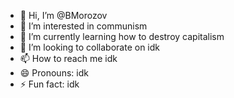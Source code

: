 - 👋 Hi, I’m @BMorozov
- 👀 I’m interested in communism
- 🌱 I’m currently learning how to destroy capitalism
- 💞️ I’m looking to collaborate on idk
- 📫 How to reach me idk
- 😄 Pronouns: idk
- ⚡ Fun fact: idk

<!---
BMorozov/BMorozov is a ✨ special ✨ repository because its `README.md` (this file) appears on your GitHub profile.
You can click the Preview link to take a look at your changes.
--->
